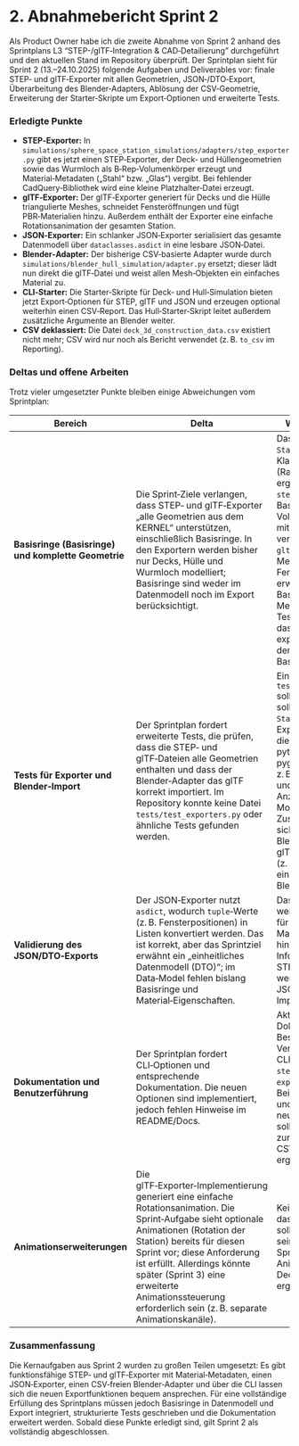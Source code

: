 # 2. Abnahmebericht Sprint 2 

Als Product Owner habe ich die zweite Abnahme von Sprint 2 anhand des Sprintplans L3 “STEP-/glTF‑Integration & CAD‑Detailierung” durchgeführt und den aktuellen Stand im Repository überprüft. Der Sprintplan sieht für Sprint 2 (13.–24.10.2025) folgende Aufgaben und Deliverables vor: finale STEP‑ und glTF‑Exporter mit allen Geometrien, JSON‑/DTO‑Export, Überarbeitung des Blender‑Adapters, Ablösung der CSV‑Geometrie, Erweiterung der Starter‑Skripte um Export‑Optionen und erweiterte Tests.

### Erledigte Punkte

* **STEP‑Exporter:** In `simulations/sphere_space_station_simulations/adapters/step_exporter.py` gibt es jetzt einen STEP‑Exporter, der Deck‑ und Hüllengeometrien sowie das Wurmloch als B‑Rep‑Volumenkörper erzeugt und Material‑Metadaten („Stahl“ bzw. „Glas“) vergibt. Bei fehlender CadQuery‑Bibliothek wird eine kleine Platzhalter‑Datei erzeugt.
* **glTF‑Exporter:** Der glTF‑Exporter generiert für Decks und die Hülle triangulierte Meshes, schneidet Fensteröffnungen und fügt PBR‑Materialien hinzu. Außerdem enthält der Exporter eine einfache Rotationsanimation der gesamten Station.
* **JSON‑Exporter:** Ein schlanker JSON‑Exporter serialisiert das gesamte Datenmodell über `dataclasses.asdict` in eine lesbare JSON‑Datei.
* **Blender‑Adapter:** Der bisherige CSV‑basierte Adapter wurde durch `simulations/blender_hull_simulation/adapter.py` ersetzt; dieser lädt nun direkt die glTF‑Datei und weist allen Mesh‑Objekten ein einfaches Material zu.
* **CLI‑Starter:** Die Starter‑Skripte für Deck‑ und Hull‑Simulation bieten jetzt Export‑Optionen für STEP, glTF und JSON und erzeugen optional weiterhin einen CSV‑Report. Das Hull‑Starter‑Skript leitet außerdem zusätzliche Argumente an Blender weiter.
* **CSV deklassiert:** Die Datei `deck_3d_construction_data.csv` existiert nicht mehr; CSV wird nur noch als Bericht verwendet (z. B. `to_csv` im Reporting).

### Deltas und offene Arbeiten

Trotz vieler umgesetzter Punkte bleiben einige Abweichungen vom Sprintplan:

| Bereich                                             | Delta                                                                                                                                                                                                                                                                                                                                          | Was noch fehlt / zu tun                                                                                                                                                                                                                                                                                                                                                                                                                                                                                           |
| --------------------------------------------------- | ---------------------------------------------------------------------------------------------------------------------------------------------------------------------------------------------------------------------------------------------------------------------------------------------------------------------------------------------- | ----------------------------------------------------------------------------------------------------------------------------------------------------------------------------------------------------------------------------------------------------------------------------------------------------------------------------------------------------------------------------------------------------------------------------------------------------------------------------------------------------------------- |
| **Basisringe (Basisringe) und komplette Geometrie** | Die Sprint‑Ziele verlangen, dass STEP‑ und glTF‑Exporter „alle Geometrien aus dem KERNEL“ unterstützen, einschließlich Basisringe. In den Exportern werden bisher nur Decks, Hülle und Wurmloch modelliert; Basisringe sind weder im Datenmodell noch im Export berücksichtigt.                                                                | Das Datenmodell `StationModel` muss um eine Klasse für Basisringe (Radius, Breite, Position) ergänzt werden. In `step_exporter.py` sollen Basisringe als separate Volumenkörper erzeugt und mit Material‑Metadaten versehen werden. Im `gltf_exporter.py` müssen Mesh‑Generierung und Fenster‑/Ring‑Bohrungen erweitert werden, sodass Basisringe als eigene Meshes exportiert werden. Tests sollen sicherstellen, dass die Anzahl der exportierten Ring‑Meshes der Anzahl der definierten Basisringe entspricht. |
| **Tests für Exporter und Blender‑Import**           | Der Sprintplan fordert erweiterte Tests, die prüfen, dass die STEP‑ und glTF‑Dateien alle Geometrien enthalten und dass der Blender‑Adapter das glTF korrekt importiert. Im Repository konnte keine Datei `tests/test_exporters.py` oder ähnliche Tests gefunden werden.                                                                       | Eine Testdatei `tests/test_exporters.py` sollte erstellt werden: sie sollte für ein einfaches `StationModel` die Exportfunktionen aufrufen, die Dateien mit pythonocc‑core (STEP) und pygltflib (glTF) einlesen und z. B. die Anzahl der Deck‑ und Ring‑Meshes mit der Anzahl der Decks/Ringe im Modell vergleichen. Zusätzlich sollte ein Test sicherstellen, dass der Blender‑Adapter den glTF‑Export laden kann (z. B. mittels Mock oder eines minimalen Blender‑Setups).                                      |
| **Validierung des JSON/DTO‑Exports**                | Der JSON‑Exporter nutzt `asdict`, wodurch `tuple`‑Werte (z. B. Fensterpositionen) in Listen konvertiert werden. Das ist korrekt, aber das Sprintziel erwähnt ein „einheitliches Datenmodell (DTO)“; im Data‑Model fehlen bislang Basisringe und Material‑Eigenschaften.                                                                        | Das DTO sollte erweitert werden: Fügen Sie Klassen für Basisringe und Material‑/Farbeigenschaften hinzu, damit diese Informationen später in STEP/glTF exportiert werden können. Passen Sie JSON‑Exporter und Importer entsprechend an.                                                                                                                                                                                                                                                                           |
| **Dokumentation und Benutzerführung**               | Der Sprintplan fordert CLI‑Optionen und entsprechende Dokumentation. Die neuen Optionen sind implementiert, jedoch fehlen Hinweise im README/Docs.                                                                                                                                                                                             | Aktualisieren Sie die Dokumentation: Beschreiben Sie die Verwendung der neuen CLI‑Optionen (`--export-step`, `--export-gltf`, `--export-json`), liefern Sie Beispiele für den Export und verweisen Sie auf die neuen Adapter. Außerdem sollten Migrationshinweise zur Abschaffung des CSV‑Geometrie‑Formats ergänzt werden.                                                                                                                                                                                       |
| **Animationserweiterungen**                         | Die glTF‑Exporter‑Implementierung generiert eine einfache Rotationsanimation. Die Sprint‑Aufgabe sieht optionale Animationen (Rotation der Station) bereits für diesen Sprint vor; diese Anforderung ist erfüllt. Allerdings könnte später (Sprint 3) eine erweiterte Animationssteuerung erforderlich sein (z. B. separate Animationskanäle). | Keine Korrektur nötig, aber das Animationstemplate sollte so modular gestaltet sein, dass im nächsten Sprint zusätzliche Animationen (z. B. separate Deckrotationen) leicht ergänzt werden können.                                                                                                                                                                                                                                                                                                                |

### Zusammenfassung

Die Kernaufgaben aus Sprint 2 wurden zu großen Teilen umgesetzt: Es gibt funktionsfähige STEP‑ und glTF‑Exporter mit Material‑Metadaten, einen JSON‑Exporter, einen CSV‑freien Blender‑Adapter und über die CLI lassen sich die neuen Exportfunktionen bequem ansprechen. Für eine vollständige Erfüllung des Sprintplans müssen jedoch Basisringe in Datenmodell und Export integriert, strukturierte Tests geschrieben und die Dokumentation erweitert werden. Sobald diese Punkte erledigt sind, gilt Sprint 2 als vollständig abgeschlossen.
